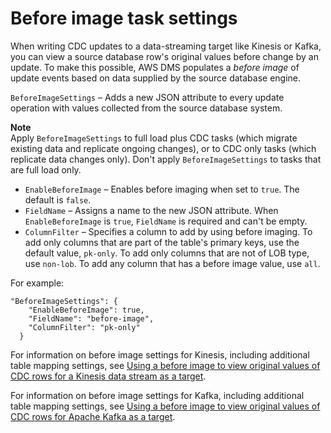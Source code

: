 # Before image task settings<a name="CHAP_Tasks.CustomizingTasks.TaskSettings.BeforeImage"></a>

When writing CDC updates to a data\-streaming target like Kinesis or Kafka, you can view a source database row's original values before change by an update\. To make this possible, AWS DMS populates a *before image* of update events based on data supplied by the source database engine\.

`BeforeImageSettings` – Adds a new JSON attribute to every update operation with values collected from the source database system\.

**Note**  
Apply `BeforeImageSettings` to full load plus CDC tasks \(which migrate existing data and replicate ongoing changes\), or to CDC only tasks \(which replicate data changes only\)\. Don't apply `BeforeImageSettings` to tasks that are full load only\.
+ `EnableBeforeImage` – Enables before imaging when set to `true`\. The default is `false`\. 
+ `FieldName` – Assigns a name to the new JSON attribute\. When `EnableBeforeImage` is `true`, `FieldName` is required and can't be empty\.
+ `ColumnFilter` – Specifies a column to add by using before imaging\. To add only columns that are part of the table's primary keys, use the default value, `pk-only`\. To add only columns that are not of LOB type, use `non-lob`\. To add any column that has a before image value, use `all`\. 

For example:

```
"BeforeImageSettings": {
    "EnableBeforeImage": true,
    "FieldName": "before-image",
    "ColumnFilter": "pk-only"
  }
```

For information on before image settings for Kinesis, including additional table mapping settings, see [Using a before image to view original values of CDC rows for a Kinesis data stream as a target](CHAP_Target.Kinesis.md#CHAP_Target.Kinesis.BeforeImage)\.

For information on before image settings for Kafka, including additional table mapping settings, see [Using a before image to view original values of CDC rows for Apache Kafka as a target](CHAP_Target.Kafka.md#CHAP_Target.Kafka.BeforeImage)\.